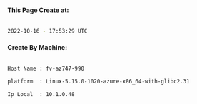 
   
#### This Page Create at:

```bash

2022-10-16 - 17:53:29 UTC

```

#### Create By Machine:

```bash

Host Name : fv-az747-990

platform  : Linux-5.15.0-1020-azure-x86_64-with-glibc2.31

Ip Local  : 10.1.0.48

```

